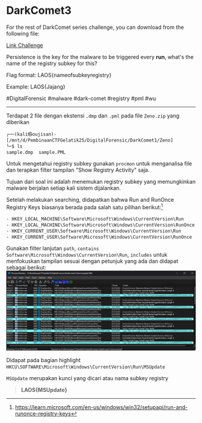 # DarkComet3
For the rest of DarkComet series challenge, you can download from the following file:

[Link Challenge](https://binusianorg-my.sharepoint.com/personal/felix_alexander_binus_ac_id/_layouts/15/guestaccess.aspx?share=EiA_PvWflgxHq8daNfsiT88B0Pdj28WlAEB-APgyIByK8Q&e=AHS1bJ)

Persistence is the key for the malware to be triggered every **run**, what's the name of the registry subkey for this?

Flag format: LAOS{nameofsubkeyregistry}

Example: LAOS{Jajang}

#DigitalForensic #malware #dark-comet #registry #pml #wu
___
Terdapat 2 file dengan ekstensi `.dmp` dan `.pml` pada file `Zeno.zip` yang diberikan
```
┌──(kali㉿oujisan)-[/mnt/d/PembinaanCTFGelatik25/DigitalForensic/DarkComet1/Zeno]
└─$ ls
sample.dmp  sample.PML
```

Untuk mengetahui registry subkey gunakan `procmon` untuk menganalisa file dan terapkan filter tampilan "Show Registry Activity" saja.

Tujuan dari soal ini adalah menemukan registry subkey yang memungkinkan malware berjalan setiap kali sistem dijalankan.

Setelah melakukan searching, didapatkan bahwa Run and RunOnce Registry Keys biasanya berada pada salah satu pilihan berikut:[^1]
```
- HKEY_LOCAL_MACHINE\Software\Microsoft\Windows\CurrentVersion\Run
- HKEY_LOCAL_MACHINE\Software\Microsoft\Windows\CurrentVersion\RunOnce
- HKEY_CURRENT_USER\Software\Microsoft\Windows\CurrentVersion\Run
- HKEY_CURRENT_USER\Software\Microsoft\Windows\CurrentVersion\RunOnce
```

Gunakan filter lanjutan `path`, `contains` `Software\Microsoft\Windows\CurrentVersion\Run`, `includes` untuk menfokuskan tampilan sesuai dengan petunjuk yang ada dan didapat sebagai berikut:
![windbg](./img/msuupdate.png)

Didapat pada bagian highlight `HKCU\SOFTWARE\Microsoft\Windows\CurrentVersion\Run\MSUpdate`

`MSUpdate` merupakan kunci yang dicari atau nama subkey registry

> **LAOS{MSUpdate}**

[^1]: https://learn.microsoft.com/en-us/windows/win32/setupapi/run-and-runonce-registry-keys

